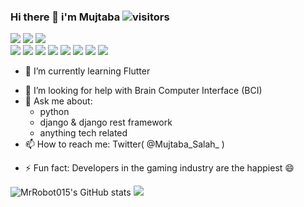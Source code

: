 ### Hi there 👋 i'm Mujtaba ![visitors](https://visitor-badge.glitch.me/badge?page_id=page.id)
![](https://img.shields.io/badge/os-linux-informational?style=flat&logo=data:image/svg%2bxml;base64,<BASE64_DATA>) ![](https://img.shields.io/badge/editor-VScode-informational?style=flat&logo=data:image/svg%2bxml;base64,<BASE64_DATA>) ![](https://img.shields.io/badge/code-python-informational?style=flat&logo=data:image/svg%2bxml;base64,<BASE64_DATA>)<br>
![](https://img.shields.io/badge/code-javascript-informational?style=flat&logo=data:image/svg%2bxml;base64,<BASE64_DATA>) ![](https://img.shields.io/badge/code-css-informational?style=flat&logo=data:image/svg%2bxml;base64,<BASE64_DATA>) ![](https://img.shields.io/badge/code-Html-informational?style=flat&logo=data:image/svg%2bxml;base64,<BASE64_DATA>)
![](https://img.shields.io/badge/backend-Django-informational?style=flat&logo=data:image/svg%2bxml;base64,<BASE64_DATA>) ![](https://img.shields.io/badge/backend-laravel-informational?style=flat&logo=data:image/svg%2bxml;base64,<BASE64_DATA>) ![](https://img.shields.io/badge/DB-sqlite-informational?style=flat&logo=data:image/svg%2bxml;base64,<BASE64_DATA>)
![](https://img.shields.io/badge/DB-MangoDB-informational?style=flat&logo=data:image/svg%2bxml;base64,<BASE64_DATA>) ![](https://img.shields.io/badge/DB-neo4j-informational?style=flat&logo=data:image/svg%2bxml;base64,<BASE64_DATA>)


<!--Here are some ideas to get you started:

- 🔭 I’m currently working on ...-->
- 🌱 I’m currently learning Flutter
<!-- 👯 I’m looking to collaborate on --> 
- 🤔 I’m looking for help with Brain Computer Interface (BCI)
- 💬 Ask me about:
    + python
    + django & django rest framework
    + anything tech related 
- 📫 How to reach me: Twitter( @Mujtaba_Salah_ )
<!-- 😄 Pronouns: ... -->
- ⚡ Fun fact: Developers in the gaming industry are the happiest 😄

![MrRobot015's GitHub stats](https://github-readme-stats.vercel.app/api?username=MrRobot015&theme=dark&show_icons=true)<!--<img align="center" src="https://github-readme-stats.vercel.app/api/top-langs/?username=MrRobot015&theme=dark" /> -->
![](https://img.shields.io/badge/os-linux-informational?style=flat&logo=data:image/svg%2bxml;base64,<BASE64_DATA>)





